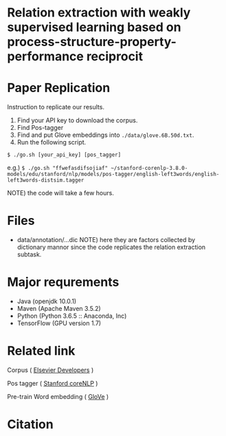 # Relation extraction with weakly supervised learning based on process-structure-property-performance reciprocit

# Paper Replication
Instruction to replicate our results.

1.  Find your API key to download the corpus.
2.  Find Pos-tagger
3.  Find and put Glove embeddings into `./data/glove.6B.50d.txt`. 
4.  Run the following script.

```
$ ./go.sh [your_api_key] [pos_tagger]
```
e.g.) `$ ./go.sh "ffwefasdifsojiaf" ~/stanford-corenlp-3.8.0-models/edu/stanford/nlp/models/pos-tagger/english-left3words/english-left3words-distsim.tagger`

NOTE) the code will take a few hours. 


# Files
* data/annotation/...dic
NOTE) here they are factors collected by dictionary mannor since the code replicates the relation extraction subtask. 

# Major requrements
* Java (openjdk 10.0.1)
* Maven (Apache Maven 3.5.2)
* Python (Python 3.6.5 :: Anaconda, Inc)
* TensorFlow (GPU version 1.7)


# Related link
Corpus ( [Elsevier Developers](https://dev.elsevier.com) )

Pos tagger ( [Stanford coreNLP](https://stanfordnlp.github.io/CoreNLP) )

Pre-train Word embedding ( [GloVe](https://nlp.stanford.edu/projects/glove) ) 

# Citation



